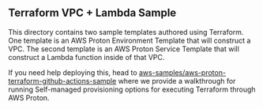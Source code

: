 ## Terraform VPC + Lambda Sample

This directory contains two sample templates authored using Terraform. One template is an AWS Proton Environment Template that will construct a VPC. The second template is an AWS Proton Service Template that will construct a Lambda function inside of that VPC.

If you need help deploying this, head to [aws-samples/aws-proton-terraform-github-actions-sample](https://github.com/aws-samples/aws-proton-terraform-github-actions-sample) where we provide a walkthrough for running Self-managed provisioning options for executing Terraform through AWS Proton.


